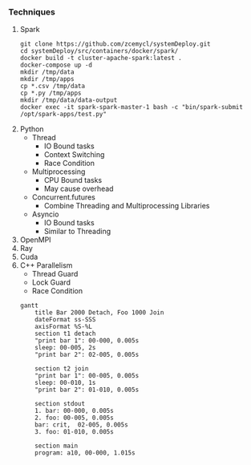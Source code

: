 ### Techniques
1. Spark
    ```
    git clone https://github.com/zcemycl/systemDeploy.git
    cd systemDeploy/src/containers/docker/spark/
    docker build -t cluster-apache-spark:latest .
    docker-compose up -d
    mkdir /tmp/data
    mkdir /tmp/apps
    cp *.csv /tmp/data
    cp *.py /tmp/apps
    mkdir /tmp/data/data-output
    docker exec -it spark-spark-master-1 bash -c "bin/spark-submit /opt/spark-apps/test.py"
    ```
2. Python
    - Thread
        - IO Bound tasks
        - Context Switching
        - Race Condition
    - Multiprocessing
        - CPU Bound tasks
        - May cause overhead
    - Concurrent.futures
        - Combine Threading and Multiprocessing Libraries
    - Asyncio
        - IO Bound tasks
        - Similar to Threading
2. OpenMPI
3. Ray
4. Cuda
5. C++ Parallelism
    - Thread Guard
    - Lock Guard
    - Race Condition
    ```mermaid
    gantt 
        title Bar 2000 Detach, Foo 1000 Join
        dateFormat ss-SSS
        axisFormat %S-%L
        section t1 detach
        "print bar 1": 00-000, 0.005s
        sleep: 00-005, 2s
        "print bar 2": 02-005, 0.005s

        section t2 join
        "print bar 1": 00-005, 0.005s
        sleep: 00-010, 1s
        "print bar 2": 01-010, 0.005s

        section stdout
        1. bar: 00-000, 0.005s
        2. foo: 00-005, 0.005s
        bar: crit,  02-005, 0.005s
        3. foo: 01-010, 0.005s

        section main
        program: a10, 00-000, 1.015s
    ```